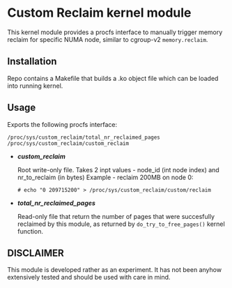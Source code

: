 # Custom Reclaim kernel module

This kernel module provides a procfs interface to manually trigger memory reclaim for specific NUMA node, similar to cgroup-v2 `memory.reclaim`. 

## Installation

Repo contains a Makefile that builds a .ko object file which can be loaded into running kernel.

## Usage

Exports the following procfs interface:
~~~
/proc/sys/custom_reclaim/total_nr_reclaimed_pages
/proc/sys/custom_reclaim/custom_reclaim
~~~
* ***custom_reclaim***
  
  Root write-only file. Takes 2 inpt values - node_id (int node index) and nr_to_reclaim (in bytes)
  Example - reclaim 200MB on node 0:
  ~~~
  # echo "0 209715200" > /proc/sys/custom_reclaim/custom/reclaim
  ~~~
* ***total_nr_reclaimed_pages***

  Read-only file that return the number of pages that were succesfully reclaimed by this module, as returned by `do_try_to_free_pages()` kernel function.

## DISCLAIMER

This module is developed rather as an experiment. It has not been anyhow extensively tested and should be used with care in mind.

